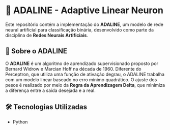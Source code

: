 # 🧠 ADALINE - Adaptive Linear Neuron

Este repositório contém a implementação do **ADALINE**, um modelo de rede neural artificial para classificação binária, desenvolvido como parte da disciplina de **Redes Neurais Artificiais**.

## 🔬 Sobre o ADALINE

O **ADALINE** é um algoritmo de aprendizado supervisionado proposto por Bernard Widrow e Marcian Hoff na década de 1960. Diferente do Perceptron, que utiliza uma função de ativação degrau, o ADALINE trabalha com um modelo linear baseado no erro mínimo quadrático. O ajuste dos pesos é realizado por meio da **Regra da Aprendizagem Delta**, que minimiza a diferença entre a saída desejada e a real.

## 🛠 Tecnologias Utilizadas

- Python
